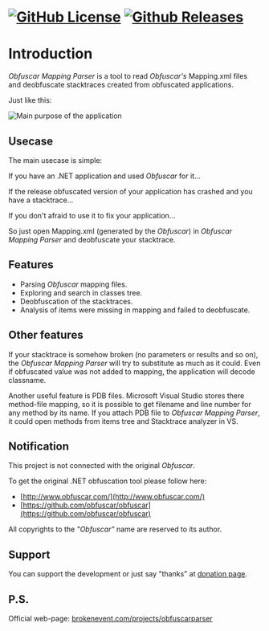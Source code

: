 [![GitHub License](https://img.shields.io/badge/license-MIT-brightgreen.svg?style=flat-square)](https://raw.githubusercontent.com/BrokenEvent/ObfuscarMappingParser/master/LICENSE)
[![Github Releases](https://img.shields.io/github/downloads/BrokenEvent/ObfuscarMappingParser/total.svg?style=flat-square)](https://github.com/BrokenEvent/ObfuscarMappingParser/releases)
======

# Introduction
*Obfuscar Mapping Parser* is a tool to read *Obfuscar's* Mapping.xml files and deobfuscate stacktraces created from obfuscated applications.

Just like this:

![Main purpose of the application](http://brokenevent.com/uploads/obfuscarparser/logo.png)
## Usecase
The main usecase is simple:

If you have an .NET application and used *Obfuscar* for it...

If the release obfuscated version of your application has crashed and you have a stacktrace...

If you don't afraid to use it to fix your application...

So just open Mapping.xml (generated by the *Obfuscar*) in *Obfuscar Mapping Parser* and deobfuscate your stacktrace.

## Features
* Parsing *Obfuscar* mapping files.
* Exploring and search in classes tree.
* Deobfuscation of the stacktraces.
* Analysis of items were missing in mapping and failed to deobfuscate.

## Other features
If your stacktrace is somehow broken (no parameters or results and so on), the *Obfuscar Mapping Parser* will try to substitute as much as it could. Even if obfuscated value was not added to mapping, the application will decode classname.

Another useful feature is PDB files. Microsoft Visual Studio stores there method-file mapping, so it is possible to get filename and line number for any method by its name. If you attach PDB file to *Obfuscar Mapping Parser*, it could open methods from items tree and Stacktrace analyzer in VS.

## Notification
This project is not connected with the original *Obfuscar*.

To get the original .NET obfuscation tool please follow here:

* [http://www.obfuscar.com/](http://www.obfuscar.com/)
* [https://github.com/obfuscar/obfuscar](https://github.com/obfuscar/obfuscar)

All copyrights to the *"Obfuscar"* name are reserved to its author.

## Support
You can support the development or just say "thanks" at [donation page](http://brokenevent.com/projects/obfuscarparser/donate).

## P.S.

Official web-page: [brokenevent.com/projects/obfuscarparser](http://brokenevent.com/projects/obfuscarparser)
